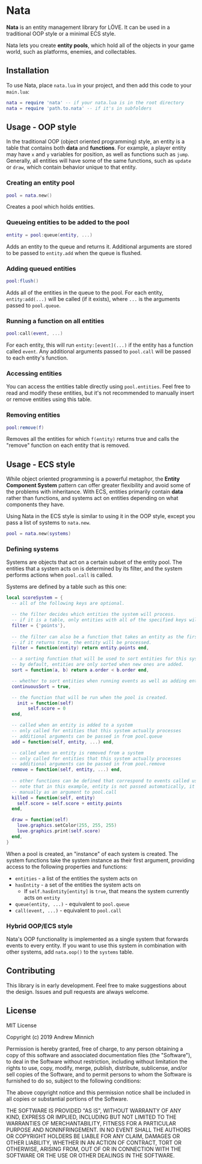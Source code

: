 # Nata
**Nata** is an entity management library for LÖVE. It can be used in a traditional OOP style or a minimal ECS style.

Nata lets you create **entity pools**, which hold all of the objects in your game world, such as platforms, enemies, and collectables.

## Installation
To use Nata, place `nata.lua` in your project, and then add this code to your `main.lua`:
```lua
nata = require 'nata' -- if your nata.lua is in the root directory
nata = require 'path.to.nata' -- if it's in subfolders
```

## Usage - OOP style
In the traditional OOP (object oriented programming) style, an entity is a table that contains both **data** and **functions**. For example, a player entity may have `x` and `y` variables for position, as well as functions such as `jump`. Generally, all entities will have some of the same functions, such as `update` or `draw`, which contain behavior unique to that entity.

### Creating an entity pool
```lua
pool = nata.new()
```
Creates a pool which holds entities.

### Queueing entities to be added to the pool
```lua
entity = pool:queue(entity, ...)
```
Adds an entity to the queue and returns it. Additional arguments are stored to be passed to `entity.add` when the queue is flushed.

### Adding queued entities
```lua
pool:flush()
```
Adds all of the entities in the queue to the pool. For each entity, `entity:add(...)` will be called (if it exists), where `...` is the arguments passed to `pool.queue`.

### Running a function on all entities
```lua
pool:call(event, ...)
```
For each entity, this will run `entity:[event](...)` if the entity has a function called `event`. Any additional arguments passed to `pool.call` will be passed to each entity's function.

### Accessing entities
You can access the entities table directly using `pool.entities`. Feel free to read and modify these entities, but it's not recommended to manually insert or remove entities using this table.

### Removing entities
```lua
pool:remove(f)
```
Removes all the entities for which `f(entity)` returns true and calls the "remove" function on each entity that is removed.

## Usage - ECS style
While object oriented programming is a powerful metaphor, the **Entity Component System** pattern can offer greater flexibility and avoid some of the problems with inheritance. With ECS, entities primarily contain **data** rather than functions, and systems act on entities depending on what components they have.

Using Nata in the ECS style is similar to using it in the OOP style, except you pass a list of systems to `nata.new`.
```lua
pool = nata.new(systems)
```

### Defining systems
Systems are objects that act on a certain subset of the entity pool. The entities that a system acts on is determined by its filter, and the system performs actions when `pool.call` is called.

Systems are defined by a table such as this one:
```lua
local scoreSystem = {
  -- all of the following keys are optional.

  -- the filter decides which entities the system will process.
  -- if it is a table, only entities with all of the specified keys will be processed.
  filter = {'points'},
  
  -- the filter can also be a function that takes an entity as the first argument.
  -- if it returns true, the entity will be processed.
  filter = function(entity) return entity.points end,

  -- a sorting function that will be used to sort entities for this system only.
  -- by default, entities are only sorted when new ones are added.
  sort = function(a, b) return a.order < b.order end,

  -- whether to sort entities when running events as well as adding entities
  continuousSort = true,

  -- the function that will be run when the pool is created.
	init = function(self)
		self.score = 0
  end,

  -- called when an entity is added to a system
  -- only called for entities that this system actually processes
  -- additional arguments can be passed in from pool.queue
  add = function(self, entity, ...) end,

  -- called when an entity is removed from a system
  -- only called for entities that this system actually processes
  -- additional arguments can be passed in from pool.remove
  remove = function(self, entity, ...) end,
  
  -- other functions can be defined that correspond to events called using pool.call
  -- note that in this example, entity is not passed automatically, it's passed
  -- manually as an argument to pool.call
  killed = function(self, entity)
    self.score = self.score + entity.points
  end,

  draw = function(self)
    love.graphics.setColor(255, 255, 255)
    love.graphics.print(self.score)
  end,
}
```

When a pool is created, an "instance" of each system is created. The system functions take the system instance as their first argument, providing access to the following properties and functions:
- `entities` - a list of the entities the system acts on
- `hasEntity` - a set of the entities the system acts on
  - If `self.hasEntity[entity]` is `true`, that means the system currently acts on `entity`
- `queue(entity, ...)` - equivalent to `pool.queue`
- `call(event, ...)` - equivalent to `pool.call`

### Hybrid OOP/ECS style
Nata's OOP functionality is implemented as a single system that forwards events to every entity. If you want to use this system in combination with other systems, add `nata.oop()` to the `systems` table.

## Contributing
This library is in early development. Feel free to make suggestions about the design. Issues and pull requests are always welcome.

## License
MIT License

Copyright (c) 2019 Andrew Minnich

Permission is hereby granted, free of charge, to any person obtaining a copy of this software and associated documentation files (the "Software"), to deal in the Software without restriction, including without limitation the rights to use, copy, modify, merge, publish, distribute, sublicense, and/or sell copies of the Software, and to permit persons to whom the Software is furnished to do so, subject to the following conditions:

The above copyright notice and this permission notice shall be included in all copies or substantial portions of the Software.

THE SOFTWARE IS PROVIDED "AS IS", WITHOUT WARRANTY OF ANY KIND, EXPRESS OR IMPLIED, INCLUDING BUT NOT LIMITED TO THE WARRANTIES OF MERCHANTABILITY, FITNESS FOR A PARTICULAR PURPOSE AND NONINFRINGEMENT. IN NO EVENT SHALL THE AUTHORS OR COPYRIGHT HOLDERS BE LIABLE FOR ANY CLAIM, DAMAGES OR OTHER LIABILITY, WHETHER IN AN ACTION OF CONTRACT, TORT OR OTHERWISE, ARISING FROM, OUT OF OR IN CONNECTION WITH THE SOFTWARE OR THE USE OR OTHER DEALINGS IN THE SOFTWARE.
